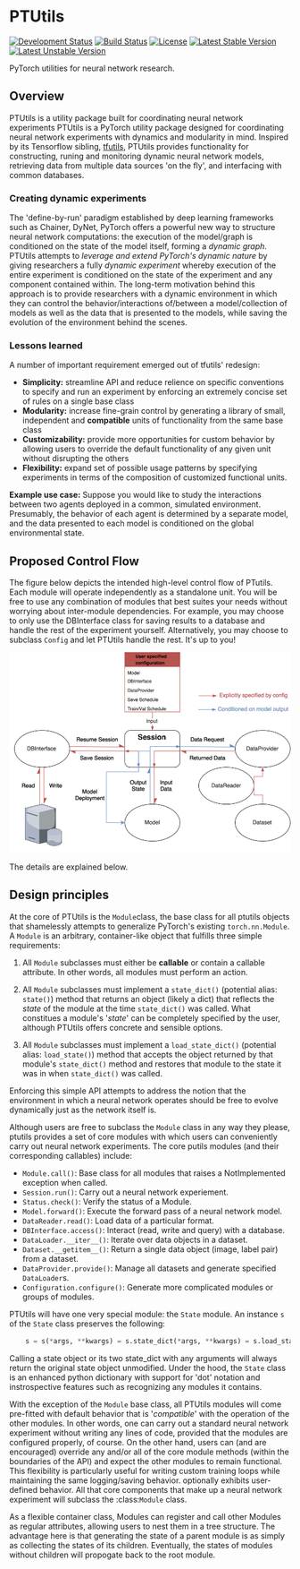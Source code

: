 # PTUtils
[![Development Status](https://img.shields.io/badge/development%20status-alpha-brightgreen.svg)](https://github.com/alexandonian/ptutils/blob/master)
[![Build Status](https://travis-ci.org/alexandonian/ptutils.svg?branch=master)](https://travis-ci.org/alexandonian/ptutils)
[![License](https://img.shields.io/badge/license-MIT-blue.svg)](https://github.com/alexandonian/ptutils/blob/master/LICENSE.txt)
[![Latest Stable Version](https://img.shields.io/badge/stable-N%2FA-yellow.svg)](https://github.com/alexandonian/ptutils/blob/master)
[![Latest Unstable Version](https://img.shields.io/badge/unstable-dev-orange.svg)](https://github.com/alexandonian/ptutils/blob/master)

PyTorch utilities for neural network research.


## Overview
PTUtils is a utility package built for coordinating neural network experiments
PTUtils is a PyTorch utility package designed for coordinating neural network experiments with dynamics and modularity in mind. Inspired by its Tensorflow sibling, [tfutils](https://github.com/neuroailab/tfutils), PTUtils provides functionality for constructing, runing and monitoring dynamic neural network models, retrieving data from multiple data sources 'on the fly', and interfacing with common databases.

### Creating dynamic experiments
The 'define-by-run' paradigm established by deep learning frameworks such as Chainer, DyNet, PyTorch offers a powerful new way to structure neural network computations: the execution of the model/graph is conditioned on the state of the model itself, forming a *dynamic graph*. PTUtils attempts to *leverage and extend PyTorch's dynamic nature* by giving researchers a fully *dynamic experiment* whereby execution of the entire experiment is conditioned on the state of the experiment and any component contained within. The long-term motivation behind this approach is to provide researchers with a dynamic environment in which they can control the behavior/interactions of/between a model/collection of models as well as the data that is presented to the models, while saving the evolution of the environment behind the scenes. 

### Lessons learned
A number of important requirement emerged out of tfutils' redesign:

* **Simplicity:** streamline API and reduce relience on specific conventions to specify and run an experiment by enforcing an extremely concise set of rules on a single base class 
* **Modularity:** increase fine-grain control by generating a library of small, independent and **compatible** units of functionality from the same base class
* **Customizability:** provide more opportunities for custom behavior by allowing users to override the default functionality of any given unit without disrupting the others
* **Flexibility:** expand set of possible usage patterns by specifying experiments in terms of the composition of customized functional units.

**Example use case:** Suppose you would like to study the interactions between two agents deployed in a common, simulated environment. Presumably, the behavior of each agent is determined by a separate model, and the data presented to each model is conditioned on the global environmental state. 

## Proposed Control Flow

The figure below depicts the intended high-level control flow of PTutils. Each module will operate independently as a standalone unit. You will be free to use any combination of modules that best suites your needs without worrying about inter-module dependencies. For example, you may choose to only use the DBInterface class for saving results to a database and handle the rest of the experiment yourself. Alternatively, you may choose to subclass `Config` and let PTUtils handle the rest. It's up to you!

![alt text](control_flow.png "Control Flow")

The details are explained below.

## Design principles

At the core of PTUtils is the `Module`class, the base class for all ptutils objects that shamelessly attempts to generalize PyTorch's existing `torch.nn.Module`. A `Module` is an arbitrary, container-like object that fulfills three simple requirements:

1. All `Module` subclasses must either be **callable** or contain a callable attribute. In other words, all modules must perform an action.

2. All `Module` subclasses must implement a `state_dict()` (potential alias: `state()`) method that returns an object (likely a dict) that reflects the *state* of the module at the time `state_dict()` was called. What constitues a module's '*state*' can be completely specified by the user, although PTUtils offers concrete and sensible options.

3. All `Module` subclasses must implement a `load_state_dict()` (potential alias: `load_state()`) method that accepts the object returned by that module's `state_dict()` method and restores that module to the state it was in when `state_dict()` was called.


Enforcing this simple API attempts to address the notion that the environment in which a neural network operates should be free to evolve dynamically just as the network itself is. 

Although users are free to subclass the `Module` class in any way they please, ptutils provides a set of core modules with which users can conveniently carry out neural network experiments. The core putils modules (and their corresponding callables) include:

* `Module.call()`: Base class for all modules that raises a NotImplemented exception when called.
* `Session.run()`: Carry out a neural network experiement.
* `Status.check()`: Verify the status of a Module.
* `Model.forward()`: Execute the forward pass of a neural network model.
* `DataReader.read()`: Load data of a particular format.
* `DBInterface.access()`: Interact (read, write and query) with a database. 
* `DataLoader.__iter__()`: Iterate over data objects in a dataset.
* `Dataset.__getitem__()`: Return a single data object (image, label pair) from a dataset.
* `DataProvider.provide()`: Manage all datasets and generate specified `DataLoader`s.
* `Configuration.configure()`: Generate more complicated modules or groups of modules.

PTUtils will have one very special module: the `State` module. An instance `s` of the `State` class preserves the following:

```python
    s = s(*args, **kwargs) = s.state_dict(*args, **kwargs) = s.load_state_dict(*args, **kwargs).
```

Calling a state object or its two state_dict with any arguments will always return the original state object unmodified. Under the hood, the `State` class is an enhanced python dictionary with support for 'dot' notation and instrospective features such as recognizing any modules it contains.

With the exception of the `Module` base class, all PTUtils modules will come pre-fitted with default behavior that is '*compatible*' with the operation of the other modules. In other words, one can carry out a standard neural network experiment without writing any lines of code, provided that the modules are configured properly, of course. On the other hand, users can (and are encouraged) override any and/or all of the core module methods (within the boundaries of the API) and expect the other modules to remain functional. This flexibility is particularly useful for writing custom training loops while maintaining the same logging/saving behavior.
 optionally exhibits user-defined behavior. All that core components that make up a neural network experiment will subclass the :class:`Module` class. 

As a flexible container class, Modules can register and call other Modules as regular attributes, allowing users to nest them in a tree structure. The advantage here is that generating the state of a parent module is as simply as collecting the states of its children. Eventually, the states of modules without children will propogate back to the root module.

